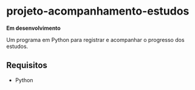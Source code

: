 # projeto-acompanhamento-estudos

**Em desenvolvimento**

Um programa em Python para registrar e acompanhar o progresso dos estudos.

## Requisitos
- Python
